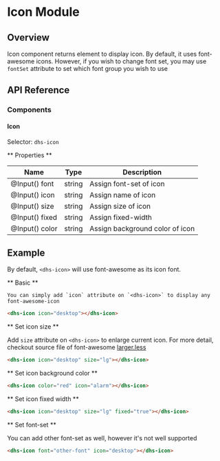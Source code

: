 # Icon Module

## Overview

Icon component returns element to display icon. By default, it uses font-awesome icons.
However, if you wish to change font set, you may use `fontSet` attribute to set which font group you wish to use

## API Reference

### Components

#### Icon

Selector: `dhs-icon`

** Properties **

| Name | Type | Description |
| --- | --- | --- |
| @Input() font | string | Assign font-set of icon |
| @Input() icon | string | Assign name of icon |
| @Input() size | string | Assign size of icon |
| @Input() fixed | string | Assign fixed-width |
| @Input() color | string | Assign background color of icon |


## Example

By default, `<dhs-icon>` will use font-awesome as its icon font.

** Basic **
    
    You can simply add `icon` attribute on `<dhs-icon>` to display any font-awesome-icon

```html
<dhs-icon icon="desktop"></dhs-icon>
```

** Set icon size **

Add `size` attribute on `<dhs-icon>` to enlarge current icon.
For more detail, checkout source file of font-awesome [larger.less](https://github.com/FortAwesome/Font-Awesome/blob/v4.7.0/less/larger.less)

```html
<dhs-icon icon="desktop" size="lg"></dhs-icon>
```

** Set icon background color **

```html
<dhs-icon color="red" icon="alarm"></dhs-icon>
```

** Set icon fixed width **

```html
<dhs-icon icon="desktop" size="lg" fixed="true"></dhs-icon>
```

** Set font-set **

You can add other font-set as well, however it's not well supported

```html
<dhs-icon font="other-font" icon="desktop"></dhs-icon>
```
